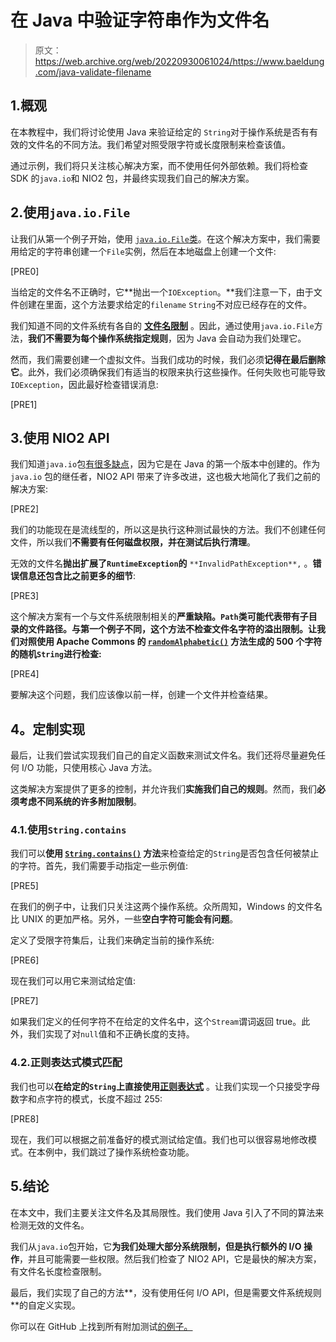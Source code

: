 # 在 Java 中验证字符串作为文件名

> 原文：<https://web.archive.org/web/20220930061024/https://www.baeldung.com/java-validate-filename>

## 1.概观

在本教程中，我们将讨论使用 Java 来验证给定的 `String`对于操作系统是否有有效的文件名的不同方法。我们希望对照受限字符或长度限制来检查该值。

通过示例，我们将只关注核心解决方案，而不使用任何外部依赖。我们将检查 SDK 的`java.io`和 NIO2 包，并最终实现我们自己的解决方案。

## 2.使用`java.io.File`

让我们从第一个例子开始，使用 [`java.io.File`类](/web/20220926192736/https://www.baeldung.com/java-io-file)。在这个解决方案中，我们需要用给定的字符串创建一个`File`实例，然后在本地磁盘上创建一个文件:

[PRE0]

当给定的文件名不正确时，它**抛出一个`IOException`。**我们注意一下，由于文件创建在里面，这个方法要求给定的`filename` `String`不对应已经存在的文件。

我们知道不同的文件系统有各自的 [**文件名限制**](https://web.archive.org/web/20220926192736/https://en.wikipedia.org/wiki/Filename) 。因此，通过使用`java.io.File`方法，**我们不需要为每个操作系统指定规则**，因为 Java 会自动为我们处理它。

然而，我们需要创建一个虚拟文件。当我们成功的时候，我们必须**记得在最后删除它**。此外，我们必须确保我们有适当的权限来执行这些操作。任何失败也可能导致`IOException`，因此最好检查错误消息:

[PRE1]

## 3.使用 NIO2 API

我们知道`java.io`包[有很多缺点](/web/20220926192736/https://www.baeldung.com/java-path-vs-file)，因为它是在 Java 的第一个版本中创建的。作为`java.io` 包的继任者，NIO2 API 带来了许多改进，这也极大地简化了我们之前的解决方案:

[PRE2]

我们的功能现在是流线型的，所以这是执行这种测试最快的方法。我们不创建任何文件，所以我们**不需要有任何磁盘权限，并在测试后执行清理**。

无效的文件名**抛出扩展了`RuntimeException`的** `**InvalidPathException**,` 。**错误信息还包含比之前更多的细节**:

[PRE3]

这个解决方案有一个与文件系统限制相关的**严重缺陷。`Path`类可能代表带有子目录的文件路径。与第一个例子不同，这个方法不检查文件名字符的溢出限制。让我们对照使用 Apache Commons 的 [`randomAlphabetic()`](https://web.archive.org/web/20220926192736/https://commons.apache.org/proper/commons-lang/javadocs/api-3.9/org/apache/commons/lang3/RandomStringUtils.html#randomAlphabetic-int-) 方法生成的 500 个字符的随机`String`进行检查:**

[PRE4]

要解决这个问题，我们应该像以前一样，创建一个文件并检查结果。

## **4。定制**实现

最后，让我们尝试实现我们自己的自定义函数来测试文件名。我们还将尽量避免任何 I/O 功能，只使用核心 Java 方法。

这类解决方案提供了更多的控制，并允许我们**实施我们自己的规则**。然而，我们**必须考虑不同系统的许多附加限制**。

### 4.1.使用`String.contains`

我们可以**使用 [`String.contains()`](https://web.archive.org/web/20220926192736/https://docs.oracle.com/en/java/javase/11/docs/api/java.base/java/lang/String.html#contains(java.lang.CharSequence)) 方法**来检查给定的`String`是否包含任何被禁止的字符。首先，我们需要手动指定一些示例值:

[PRE5]

在我们的例子中，让我们只关注这两个操作系统。众所周知，Windows 的文件名比 UNIX 的更加严格。另外，一些**空白字符可能会有问题**。

定义了受限字符集后，让我们来确定当前的操作系统:

[PRE6]

现在我们可以用它来测试给定值:

[PRE7]

如果我们定义的任何字符不在给定的文件名中，这个`Stream`谓词返回 true。此外，我们实现了对`null`值和不正确长度的支持。

### 4.2.正则表达式模式匹配

我们也可以**在给定的`String`上直接使用[正则表达式](/web/20220926192736/https://www.baeldung.com/regular-expressions-java)** 。让我们实现一个只接受字母数字和点字符的模式，长度不超过 255:

[PRE8]

现在，我们可以根据之前准备好的模式测试给定值。我们也可以很容易地修改模式。在本例中，我们跳过了操作系统检查功能。

## 5.结论

在本文中，我们主要关注文件名及其局限性。我们使用 Java 引入了不同的算法来检测无效的文件名。

我们从`java.io`包开始，它**为我们处理大部分系统限制，但是执行额外的 I/O 操作**，并且可能需要一些权限。然后我们检查了 NIO2 API，它是最快的解决方案，有文件名长度检查限制。

最后，我们实现了自己的方法**，没有使用任何 I/O API，但是需要文件系统规则**的自定义实现。

你可以在 GitHub 上找到所有附加测试[的例子。](https://web.archive.org/web/20220926192736/https://github.com/eugenp/tutorials/tree/master/core-java-modules/core-java-string-operations-3)